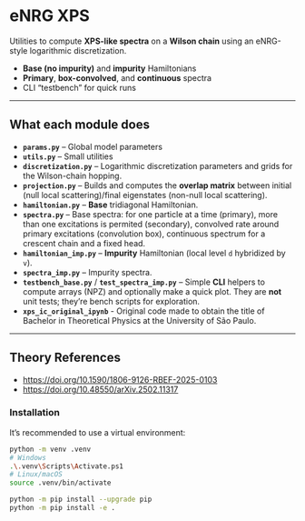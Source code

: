 # eNRG XPS

Utilities to compute **XPS-like spectra** on a **Wilson chain** using an eNRG-style logarithmic discretization.

- **Base (no impurity)** and **impurity** Hamiltonians
- **Primary**, **box-convolved**, and **continuous** spectra
- CLI “testbench” for quick runs
---


## What each module does

- **`params.py`** – Global model parameters
- **`utils.py`** – Small utilities
- **`discretization.py`** – Logarithmic discretization parameters and grids for the Wilson-chain hopping.
- **`projection.py`** – Builds and computes the **overlap matrix** between initial (null local scattering)/final eigenstates (non-null local scattering).
- **`hamiltonian.py`** – **Base** tridiagonal Hamiltonian.
- **`spectra.py`** – Base spectra: for one particle at a time (primary), more than one excitations is permited (secondary), convolved rate around primary excitations (convolution box), continuous spectrum for a crescent chain and a fixed head.
- **`hamiltonian_imp.py`** – **Impurity** Hamiltonian (local level `d` hybridized by `v`).
- **`spectra_imp.py`** – Impurity spectra.
- **`testbench_base.py`** / **`test_spectra_imp.py`** – Simple **CLI** helpers to compute arrays (NPZ) and optionally make a quick plot. They are **not** unit tests; they’re bench scripts for exploration.
- **`xps_ic_original_ipynb`** - Original code made to obtain the title of Bachelor in Theoretical Physics at the University of São Paulo.

---

## Theory References 
 - https://doi.org/10.1590/1806-9126-RBEF-2025-0103
 - https://doi.org/10.48550/arXiv.2502.11317

### Installation

It’s recommended to use a virtual environment:

```bash
python -m venv .venv
# Windows
.\.venv\Scripts\Activate.ps1
# Linux/macOS
source .venv/bin/activate

python -m pip install --upgrade pip
python -m pip install -e .


